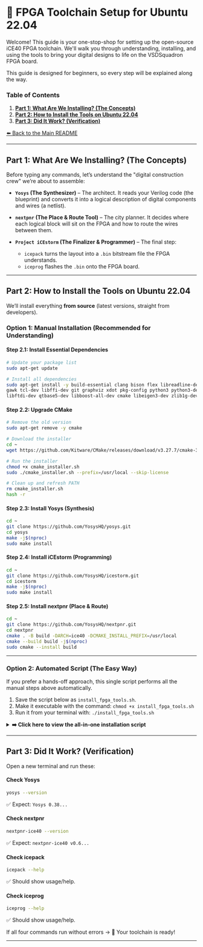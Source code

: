 # 🚀 FPGA Toolchain Setup for Ubuntu 22.04

Welcome! This guide is your one-stop-shop for setting up the open-source iCE40 FPGA toolchain. We'll walk you through understanding, installing, and using the tools to bring your digital designs to life on the VSDSquadron FPGA board.

This guide is designed for beginners, so every step will be explained along the way.

### Table of Contents

1. [**Part 1: What Are We Installing? (The Concepts)**](#part-1-what-are-we-installing-the-concepts)
2. [**Part 2: How to Install the Tools on Ubuntu 22.04**](#part-2-how-to-install-the-tools-on-ubuntu-2204)
3. [**Part 3: Did It Work? (Verification)**](#part-3-did-it-work-verification)

[⬅️ Back to the Main README](README.md)

---

## Part 1: What Are We Installing? (The Concepts)

Before typing any commands, let’s understand the "digital construction crew" we’re about to assemble:

* **`Yosys` (The Synthesizer)** – The architect. It reads your Verilog code (the blueprint) and converts it into a logical description of digital components and wires (a netlist).
* **`nextpnr` (The Place & Route Tool)** – The city planner. It decides where each logical block will sit on the FPGA and how to route the wires between them.
* **`Project iCEstorm` (The Finalizer & Programmer)** – The final step:

  * `icepack` turns the layout into a `.bin` bitstream file the FPGA understands.
  * `iceprog` flashes the `.bin` onto the FPGA board.

---

## Part 2: How to Install the Tools on Ubuntu 22.04

We’ll install everything **from source** (latest versions, straight from developers).

### Option 1: Manual Installation (Recommended for Understanding)

#### **Step 2.1: Install Essential Dependencies**

```bash
# Update your package list
sudo apt-get update

# Install all dependencies
sudo apt-get install -y build-essential clang bison flex libreadline-dev \
gawk tcl-dev libffi-dev git graphviz xdot pkg-config python3 python3-dev \
libftdi-dev qtbase5-dev libboost-all-dev cmake libeigen3-dev zlib1g-dev python-is-python3
```

#### **Step 2.2: Upgrade CMake**

```bash
# Remove the old version
sudo apt-get remove -y cmake

# Download the installer
cd ~
wget https://github.com/Kitware/CMake/releases/download/v3.27.7/cmake-3.27.7-linux-x86_64.sh -O cmake_installer.sh

# Run the installer
chmod +x cmake_installer.sh
sudo ./cmake_installer.sh --prefix=/usr/local --skip-license

# Clean up and refresh PATH
rm cmake_installer.sh
hash -r
```

#### **Step 2.3: Install Yosys (Synthesis)**

```bash
cd ~
git clone https://github.com/YosysHQ/yosys.git
cd yosys
make -j$(nproc)
sudo make install
```

#### **Step 2.4: Install iCEstorm (Programming)**

```bash
cd ~
git clone https://github.com/YosysHQ/icestorm.git
cd icestorm
make -j$(nproc)
sudo make install
```

#### **Step 2.5: Install nextpnr (Place & Route)**

```bash
cd ~
git clone https://github.com/YosysHQ/nextpnr.git
cd nextpnr
cmake . -B build -DARCH=ice40 -DCMAKE_INSTALL_PREFIX=/usr/local
cmake --build build -j$(nproc)
sudo cmake --install build
```

---

### Option 2: Automated Script (The Easy Way)

If you prefer a hands-off approach, this single script performs all the manual steps above automatically.

1.  Save the script below as `install_fpga_tools.sh`.
2.  Make it executable with the command: `chmod +x install_fpga_tools.sh`
3.  Run it from your terminal with: `./install_fpga_tools.sh`
<details>
<summary><strong>➡️ Click here to view the all-in-one installation script</strong></summary>

```bash
#!/bin/bash
# Automated iCE40 FPGA toolchain installation on Ubuntu 22.04
set -e
echo "--- Starting Automated FPGA Toolchain Installation ---"

echo ">>> [STEP 1/6] Installing dependencies..."
sudo apt-get update
sudo apt-get install -y build-essential clang bison flex libreadline-dev gawk tcl-dev libffi-dev git graphviz xdot pkg-config python3 python3-dev libftdi-dev qtbase5-dev libboost-all-dev cmake libeigen3-dev zlib1g-dev python-is-python3

echo ">>> [STEP 2/6] Upgrading CMake..."
sudo apt-get remove -y cmake
cd ~
wget https://github.com/Kitware/CMake/releases/download/v3.27.7/cmake-3.27.7-linux-x86_64.sh -O cmake_installer.sh
chmod +x cmake_installer.sh
sudo ./cmake_installer.sh --prefix=/usr/local --skip-license
rm cmake_installer.sh
hash -r

echo ">>> [STEP 3/6] Installing Yosys..."
cd ~
git clone https://github.com/YosysHQ/yosys.git
cd yosys
make -j$(nproc)
sudo make install

echo ">>> [STEP 4/6] Installing iCEstorm..."
cd ~
git clone https://github.com/YosysHQ/icestorm.git
cd icestorm
make -j$(nproc)
sudo make install

echo ">>> [STEP 5/6] Installing nextpnr..."
cd ~
git clone https://github.com/YosysHQ/nextpnr.git
cd nextpnr
cmake . -B build -DARCH=ice40 -DCMAKE_INSTALL_PREFIX=/usr/local
cmake --build build -j$(nproc)
sudo cmake --install build

echo ""
echo "--- ✅ FPGA Toolchain Installation Complete! ---"
echo "Proceed to Part 3 to verify the installation."
```

</details>

---

## Part 3: Did It Work? (Verification)

Open a new terminal and run these:

#### **Check Yosys**

```bash
yosys --version
```

✅ Expect: `Yosys 0.38...`

#### **Check nextpnr**

```bash
nextpnr-ice40 --version
```

✅ Expect: `nextpnr-ice40 v0.6...`

#### **Check icepack**

```bash
icepack --help
```

✅ Should show usage/help.

#### **Check iceprog**

```bash
iceprog --help
```

✅ Should show usage/help.

If all four commands run without errors → 🎉 Your toolchain is ready!

---
